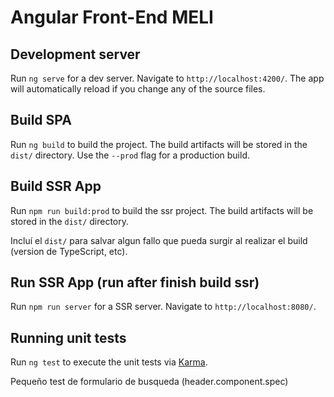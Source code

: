 # Angular Front-End MELI

## Development server

Run `ng serve` for a dev server. Navigate to `http://localhost:4200/`. The app will automatically reload if you change any of the source files.

## Build SPA

Run `ng build` to build the project. The build artifacts will be stored in the `dist/` directory. Use the `--prod` flag for a production build.

## Build SSR App

Run `npm run build:prod` to build the ssr project. The build artifacts will be stored in the `dist/` directory.

Incluí el `dist/` para salvar algun fallo que pueda surgir al realizar el build (version de TypeScript, etc).

## Run SSR App (run after finish build ssr)
Run `npm run server` for a SSR server. Navigate to `http://localhost:8080/`.

## Running unit tests

Run `ng test` to execute the unit tests via [Karma](https://karma-runner.github.io).

Pequeño test de formulario de busqueda (header.component.spec)
